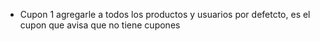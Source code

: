 - Cupon 1 agregarle a todos los productos y usuarios por defetcto, es el cupon que avisa que no tiene cupones